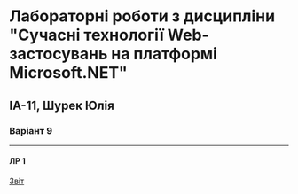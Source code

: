 # Лабораторні роботи з дисципліни "Сучасні технології Web-застосувань на платформі Microsoft.NET"
## ІА-11, Шурек Юлія
### Варіант 9
---
#### ЛР 1
[Звіт](./lab1/Properties/.NET_lab1_Shurek.pdf)
